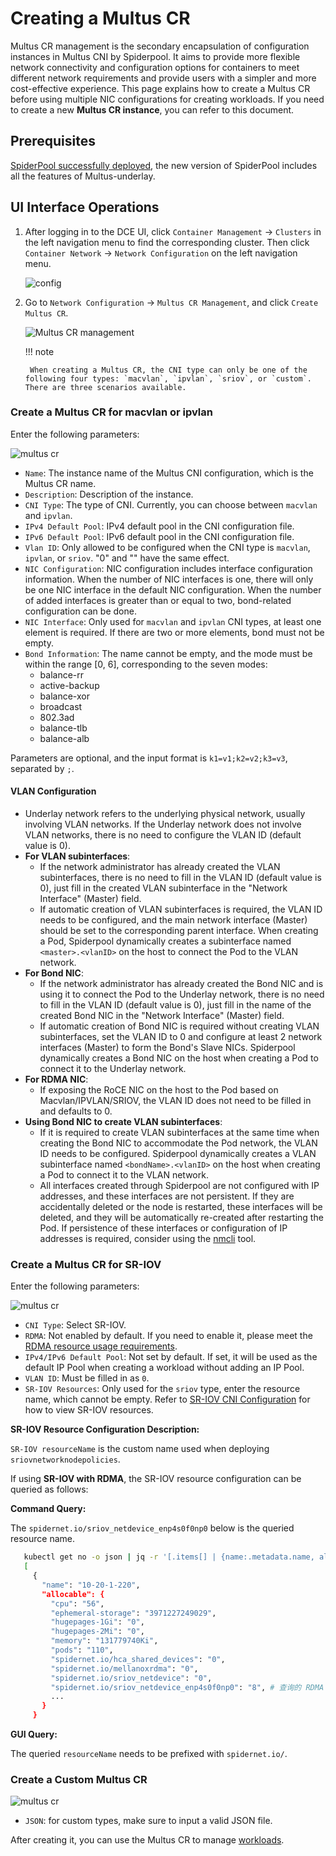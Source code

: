 # Creating a Multus CR

Multus CR management is the secondary encapsulation of configuration instances in Multus CNI by Spiderpool. It aims to provide more flexible network connectivity and configuration options for containers to meet different network requirements and provide users with a simpler and more cost-effective experience. This page explains how to create a Multus CR before using multiple NIC configurations for creating workloads.
If you need to create a new **Multus CR instance**, you can refer to this document.

## Prerequisites

[SpiderPool successfully deployed](../modules/spiderpool/install.md), the new version of SpiderPool includes all the features of Multus-underlay.

## UI Interface Operations

1. After logging in to the DCE UI, click `Container Management` -> `Clusters` in the left navigation menu to find the corresponding cluster. Then click `Container Network` -> `Network Configuration` on the left navigation menu.

    ![config](https://docs.daocloud.io/daocloud-docs-images/docs/en/docs/network/images/networkconfig01.png)

2. Go to `Network Configuration` -> `Multus CR Management`, and click `Create Multus CR`.

    ![Multus CR management](https://docs.daocloud.io/daocloud-docs-images/docs/en/docs/network/images/networkconfig02.png)

    !!! note

        When creating a Multus CR, the CNI type can only be one of the following four types: `macvlan`, `ipvlan`, `sriov`, or `custom`. There are three scenarios available.

### Create a Multus CR for macvlan or ipvlan

Enter the following parameters:

![multus cr](https://docs.daocloud.io/daocloud-docs-images/docs/en/docs/network/images/networkconfig03.png)

- `Name`: The instance name of the Multus CNI configuration, which is the Multus CR name.
- `Description`: Description of the instance.
- `CNI Type`: The type of CNI. Currently, you can choose between `macvlan` and `ipvlan`.
- `IPv4 Default Pool`: IPv4 default pool in the CNI configuration file.
- `IPv6 Default Pool`: IPv6 default pool in the CNI configuration file.
- `Vlan ID`: Only allowed to be configured when the CNI type is `macvlan`, `ipvlan`, or `sriov`. "0" and "" have the same effect.
- `NIC Configuration`: NIC configuration includes interface configuration information. When the number of NIC interfaces is one, there will only be one NIC interface in the default NIC configuration. When the number of added interfaces is greater than or equal to two, bond-related configuration can be done.
- `NIC Interface`: Only used for `macvlan` and `ipvlan` CNI types, at least one element is required. If there are two or more elements, bond must not be empty.
- `Bond Information`: The name cannot be empty, and the mode must be within the range [0, 6], corresponding to the seven modes:
    - balance-rr
    - active-backup
    - balance-xor
    - broadcast
    - 802.3ad
    - balance-tlb
    - balance-alb

Parameters are optional, and the input format is `k1=v1;k2=v2;k3=v3`, separated by `;`.

#### VLAN Configuration

- Underlay network refers to the underlying physical network, usually involving VLAN networks. If the Underlay network does not involve VLAN networks, there is no need to configure the VLAN ID (default value is 0).
- **For VLAN subinterfaces**:
    - If the network administrator has already created the VLAN subinterfaces, there is no need to fill in the VLAN ID (default value is 0), just fill in the created VLAN subinterface in the "Network Interface" (Master) field.
    - If automatic creation of VLAN subinterfaces is required, the VLAN ID needs to be configured, and the main network interface (Master) should be set to the corresponding parent interface. When creating a Pod, Spiderpool dynamically creates a subinterface named `<master>.<vlanID>` on the host to connect the Pod to the VLAN network.
- **For Bond NIC**:
    - If the network administrator has already created the Bond NIC and is using it to connect the Pod to the Underlay network, there is no need to fill in the VLAN ID (default value is 0), just fill in the name of the created Bond NIC in the "Network Interface" (Master) field.
    - If automatic creation of Bond NIC is required without creating VLAN subinterfaces, set the VLAN ID to 0 and configure at least 2 network interfaces (Master) to form the Bond's Slave NICs. Spiderpool dynamically creates a Bond NIC on the host when creating a Pod to connect it to the Underlay network.
- **For RDMA NIC**:
    - If exposing the RoCE NIC on the host to the Pod based on Macvlan/IPVLAN/SRIOV, the VLAN ID does not need to be filled in and defaults to 0.
- **Using Bond NIC to create VLAN subinterfaces**:
    - If it is required to create VLAN subinterfaces at the same time when creating the Bond NIC to accommodate the Pod network, the VLAN ID needs to be configured. Spiderpool dynamically creates a VLAN subinterface named `<bondName>.<vlanID>` on the host when creating a Pod to connect it to the VLAN network.
    - All interfaces created through Spiderpool are not configured with IP addresses, and these interfaces are not persistent. If they are accidentally deleted or the node is restarted, these interfaces will be deleted, and they will be automatically re-created after restarting the Pod. If persistence of these interfaces or configuration of IP addresses is required, consider using the [nmcli](https://networkmanager.dev/docs/api/latest/nmcli.html) tool.

### Create a Multus CR for SR-IOV

Enter the following parameters:

![multus cr](https://docs.daocloud.io/daocloud-docs-images/docs/en/docs/network/images/networkconfig04.png)

- `CNI Type`: Select SR-IOV.
- `RDMA`: Not enabled by default. If you need to enable it, please meet the [RDMA resource usage requirements](../modules/spiderpool/rdmapara.md).
- `IPv4/IPv6 Default Pool`: Not set by default. If set, it will be used as the default IP Pool when creating a workload without adding an IP Pool.
- `VLAN ID`: Must be filled in as `0`.
- `SR-IOV Resources`: Only used for the `sriov` type, enter the resource name, which cannot be empty. Refer to [SR-IOV CNI Configuration](../modules/multus-underlay/sriov.md) for how to view SR-IOV resources.

**SR-IOV Resource Configuration Description:**

`SR-IOV resourceName` is the custom name used when deploying `sriovnetworknodepolicies`.

If using **SR-IOV with RDMA**, the SR-IOV resource configuration can be queried as follows:

**Command Query:**

The `spidernet.io/sriov_netdevice_enp4s0f0np0` below is the queried resource name.

```sh
   kubectl get no -o json | jq -r '[.items[] | {name:.metadata.name, allocable:.status.allocatable}]'
   [
     {
       "name": "10-20-1-220",
       "allocable": {
         "cpu": "56",
         "ephemeral-storage": "3971227249029",
         "hugepages-1Gi": "0",
         "hugepages-2Mi": "0",
         "memory": "131779740Ki",
         "pods": "110",
         "spidernet.io/hca_shared_devices": "0",
         "spidernet.io/mellanoxrdma": "0",
         "spidernet.io/sriov_netdevice": "0",
         "spidernet.io/sriov_netdevice_enp4s0f0np0": "8", # 查询的 RDMA 设备资源名称及数量
         ...
       }
     }
```

**GUI Query:**

The queried `resourceName` needs to be prefixed with `spidernet.io/`.

### Create a Custom Multus CR

![multus cr](https://docs.daocloud.io/daocloud-docs-images/docs/en/docs/network/images/networkconfig05.png)

- `JSON`: for custom types, make sure to input a valid JSON file.

After creating it, you can use the Multus CR to manage [workloads](../modules/spiderpool/usage.md).
